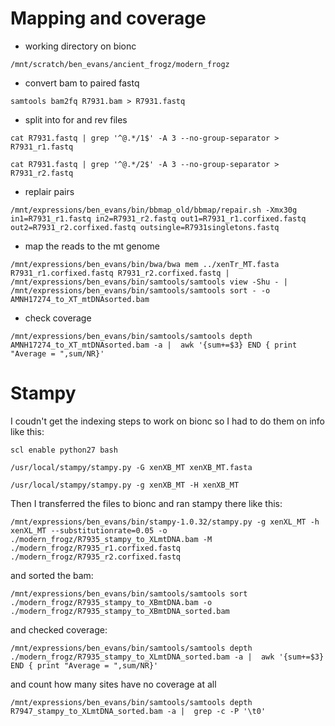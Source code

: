 # Mapping and coverage

* working directory on bionc
```
/mnt/scratch/ben_evans/ancient_frogz/modern_frogz
```

* convert bam to paired fastq
```
samtools bam2fq R7931.bam > R7931.fastq
```
* split into for and rev files
```
cat R7931.fastq | grep '^@.*/1$' -A 3 --no-group-separator > R7931_r1.fastq
```
```
cat R7931.fastq | grep '^@.*/2$' -A 3 --no-group-separator > R7931_r2.fastq
```
* replair pairs
```
/mnt/expressions/ben_evans/bin/bbmap_old/bbmap/repair.sh -Xmx30g in1=R7931_r1.fastq in2=R7931_r2.fastq out1=R7931_r1.corfixed.fastq out2=R7931_r2.corfixed.fastq outsingle=R7931singletons.fastq
```

* map the reads to the mt genome
```
/mnt/expressions/ben_evans/bin/bwa/bwa mem ../xenTr_MT.fasta R7931_r1.corfixed.fastq R7931_r2.corfixed.fastq | /mnt/expressions/ben_evans/bin/samtools/samtools view -Shu - | /mnt/expressions/ben_evans/bin/samtools/samtools sort - -o AMNH17274_to_XT_mtDNAsorted.bam
```

* check coverage
```
/mnt/expressions/ben_evans/bin/samtools/samtools depth AMNH17274_to_XT_mtDNAsorted.bam -a |  awk '{sum+=$3} END { print "Average = ",sum/NR}'
```


# Stampy

I coudn't get the indexing steps to work on bionc so I had to do them on info like this:
```
scl enable python27 bash
```
```
/usr/local/stampy/stampy.py -G xenXB_MT xenXB_MT.fasta
```
```
/usr/local/stampy/stampy.py -g xenXB_MT -H xenXB_MT
```
Then I transferred the files to bionc and ran stampy there like this:
```
/mnt/expressions/ben_evans/bin/stampy-1.0.32/stampy.py -g xenXL_MT -h xenXL_MT --substitutionrate=0.05 -o ./modern_frogz/R7935_stampy_to_XLmtDNA.bam -M ./modern_frogz/R7935_r1.corfixed.fastq ./modern_frogz/R7935_r2.corfixed.fastq
```
and sorted the bam:
```
/mnt/expressions/ben_evans/bin/samtools/samtools sort ./modern_frogz/R7935_stampy_to_XBmtDNA.bam -o ./modern_frogz/R7935_stampy_to_XBmtDNA_sorted.bam
```
and checked coverage:
```
/mnt/expressions/ben_evans/bin/samtools/samtools depth ./modern_frogz/R7935_stampy_to_XLmtDNA_sorted.bam -a |  awk '{sum+=$3} END { print "Average = ",sum/NR}'
```
and count how many sites have no coverage at all
```
/mnt/expressions/ben_evans/bin/samtools/samtools depth R7947_stampy_to_XLmtDNA_sorted.bam -a |  grep -c -P '\t0'
```
